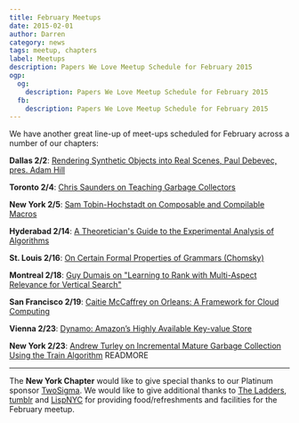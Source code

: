 ```yaml
---
title: February Meetups
date: 2015-02-01
author: Darren
category: news
tags: meetup, chapters
label: Meetups
description: Papers We Love Meetup Schedule for February 2015
ogp:
  og:
    description: Papers We Love Meetup Schedule for February 2015
  fb:
    description: Papers We Love Meetup Schedule for February 2015
---
```


We have another great line-up of meet-ups scheduled for February across a number of our chapters:

**Dallas 2/2**: [Rendering Synthetic Objects into Real Scenes, Paul Debevec, pres. Adam Hill](http://www.meetup.com/Papers-We-Love-Dallas/events/219950141/)

**Toronto 2/4**: [Chris Saunders on Teaching Garbage Collectors](http://www.meetup.com/Papers-We-Love-Toronto/events/219961100/)

**New York 2/5**: [Sam Tobin-Hochstadt on Composable and Compilable Macros](http://www.meetup.com/papers-we-love/events/220021234/)

**Hyderabad 2/14**: [A Theoretician's­ Guide to the Experimental Analysis of Algorithms](http://www.meetup.com/papers-we-love-hyderabad/events/219756952/)

**St. Louis 2/16**: [On Certain Formal Properties of Grammars (Chomsky)](http://www.meetup.com/Papers-We-Love-in-saint-louis/events/220109629/)

**Montreal 2/18**: [Guy Dumais on "Learning to Rank with Multi-Aspect Relevance for Vertical Search"](http://www.meetup.com/Papers-We-Love-Montreal/events/220181743/)

**San Francisco 2/19**: [Caitie McCaffrey on Orleans: A Framework for Cloud Computing](http://www.meetup.com/papers-we-love-too/events/212147812/)

**Vienna 2/23**: [Dynamo: Amazon’s Highly Available Key-value Store](http://www.meetup.com/Papers-We-Love-Vienna/events/220194070/)

**New York 2/23**: [Andrew Turley on Incremental Mature Garbage Collection Using the Train Algorithm](http://www.meetup.com/papers-we-love/events/220081725/) READMORE

---

The **New York Chapter** would like to give special thanks to our Platinum sponsor [TwoSigma](https://www.twosigma.com). We would like to give additional thanks to [The Ladders](http://dev.theladders.com), [tumblr](http://engineering.tumblr.com) and [LispNYC](http://lispnyc.org/) for providing food/refreshments and facilities for the February meetup.
